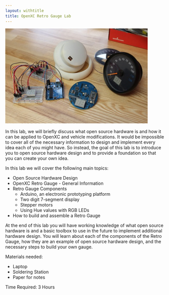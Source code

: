 ```yaml
---
layout: withtitle
title: OpenXC Retro Gauge Lab
---
```


![Components](/images/retro-gauge.jpg)

In this lab, we will briefly discuss what open source hardware is and how it
can be applied to OpenXC and vehicle modifications. It would be impossible to
cover all of the necessary information to design and implement every idea each
of you might have. So instead, the goal of this lab is to introduce you to open
source hardware design and to provide a foundation so that you can create your
own idea.

In this lab we will cover the following main topics:

* Open Source Hardware Design
* OpenXC Retro Gauge - General Information
* Retro Gauge Components
    * Arduino, an electronic prototyping platform
    * Two digit 7-segment display
    * Stepper motors
    * Using Hue values with RGB LEDs
* How to build and assemble a Retro Gauge

At the end of this lab you will have working knowledge of what open source
hardware is and a basic toolbox to use in the future to implement additional
hardware design.  You will learn about each of the components of the Retro
Gauge, how they are an example of open source hardware design, and the
necessary steps to build your own gauge.

Materials needed:

* Laptop
* Soldering Station
* Paper for notes

Time Required: 3 Hours
